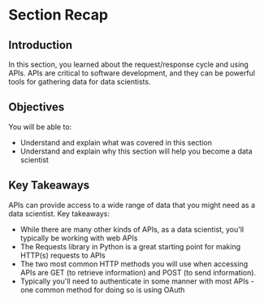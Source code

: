 
# Section Recap

## Introduction

In this section, you learned about the request/response cycle and using APIs. APIs are critical to software development, and they can be powerful tools for gathering data for data scientists.

## Objectives
You will be able to:
* Understand and explain what was covered in this section
* Understand and explain why this section will help you become a data scientist

## Key Takeaways

APIs can provide access to a wide range of data that you might need as a data scientist. Key takeaways:
* While there are many other kinds of APIs, as a data scientist, you'll typically be working with web APIs
* The Requests library in Python is a great starting point for making HTTP(s) requests to APIs
* The two most common HTTP methods you will use when accessing APIs are GET (to retrieve information) and POST (to send information).
* Typically you'll need to authenticate in some manner with most APIs - one common method for doing so is using OAuth


